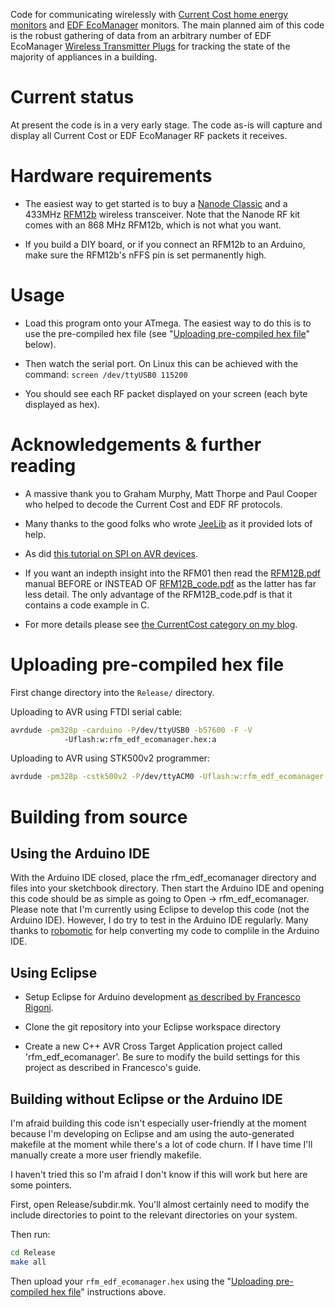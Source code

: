 Code for communicating wirelessly with [Current Cost home energy monitors](http://www.currentcost.com/products.html)
and [EDF EcoManager](http://www.edfenergy.com/products-services/for-your-home/ecomanager/) monitors.  The main planned aim of this code is the
robust gathering of data from an arbitrary number of EDF EcoManager
[Wireless Transmitter Plugs](https://shop.edfenergy.com/Item.aspx?id=540&CategoryID=1) for tracking the state of the majority of appliances
in a building.

Current status
==============

At present the code is in a very early stage.  The code as-is
will capture and display all Current Cost or EDF EcoManager RF packets it
receives.


Hardware requirements
=====================

 - The easiest way to get started is to buy a [Nanode Classic](http://www.nanode.eu/products/)
   and a 433MHz [RFM12b](http://www.hoperf.com/rf_fsk/fsk/21.htm) wireless transceiver.  Note that the Nanode RF kit
   comes with an 868 MHz RFM12b, which is not what you want.

 - If you build a DIY board, or if you connect an RFM12b to an Arduino,
   make sure the RFM12b's nFFS pin is set permanently high.


Usage
=====

 - Load this program onto your ATmega. The easiest way to do this is to use
   the pre-compiled hex file (see "[Uploading pre-compiled hex file](#uploading-pre-compiled-hex-file)" below).  

 - Then watch the serial port.  On Linux this can be achieved with
   the command: `screen /dev/ttyUSB0 115200`

 - You should see each RF packet displayed on your screen (each byte
   displayed as hex).


Acknowledgements & further reading
==================================

 - A massive thank you to Graham Murphy, Matt Thorpe and Paul Cooper who helped to decode the Current Cost and EDF RF protocols.

 - Many thanks to the good folks who wrote [JeeLib](https://github.com/jcw/jeelib) as it provided lots
   of help.
   
 - As did [this tutorial on SPI on AVR devices](https://sites.google.com/site/qeewiki/books/avr-guide/spi).

 - If you want an indepth insight into the RFM01 then read the [RFM12B.pdf](http://www.hoperf.com/upload/rf/RFM12B.pdf)
   manual BEFORE or INSTEAD OF [RFM12B_code.pdf](http://www.hoperf.com/upload/rf/RF12B_code.pdf) as the latter has far less detail.
   The only advantage of the RFM12B_code.pdf is that it contains a
   code example in C.

 - For more details please see [the CurrentCost category on my blog](http://jack-kelly.com/taxonomy/term/121).


Uploading pre-compiled hex file
===============================

First change directory into the `Release/` directory.

Uploading to AVR using FTDI serial cable:

```bash
avrdude -pm328p -carduino -P/dev/ttyUSB0 -b57600 -F -V 
            -Uflash:w:rfm_edf_ecomanager.hex:a
```

Uploading to AVR using STK500v2 programmer:

```bash
avrdude -pm328p -cstk500v2 -P/dev/ttyACM0 -Uflash:w:rfm_edf_ecomanager.hex:a
```

Building from source
====================

Using the Arduino IDE
---------------------

With the Arduino IDE closed, place the rfm_edf_ecomanager directory and files into your sketchbook directory.
Then start the Arduino IDE and opening this code should be as simple as going to 
Open -> rfm_edf_ecomanager.   Please note that I'm currently using Eclipse 
to develop this code (not the Arduino IDE).  However, I do try to test in the
Arduino IDE regularly.  Many thanks to [robomotic](https://github.com/robomotic) for
help converting my code to complile in the Arduino IDE.

Using Eclipse
-------------

 - Setup Eclipse for Arduino development [as described by Francesco Rigoni](http://horrorcoding.altervista.org/arduino-development-with-eclipse-a-step-by-step-tutorial-to-the-basic-setup/).

 - Clone the git repository into your Eclipse workspace directory

 - Create a new C++ AVR Cross Target Application project called 'rfm_edf_ecomanager'.  Be sure to modify the build settings for this project as described in Francesco's guide.

Building without Eclipse or the Arduino IDE
-------------------------------------------

I'm afraid building this code isn't especially user-friendly at the moment
because I'm developing on Eclipse and am using the auto-generated makefile
at the moment while there's a lot of code churn. If I have time I'll manually
create a more user friendly makefile.

I haven't tried this so I'm afraid I don't know if this will work but
here are some pointers.

First, open Release/subdir.mk.  You'll almost certainly need to modify
the include directories to point to the relevant directories on 
your system.

Then run:

```bash
cd Release
make all
```
Then upload your `rfm_edf_ecomanager.hex` using the "[Uploading pre-compiled hex file](#uploading-pre-compiled-hex-file)"
instructions above.



